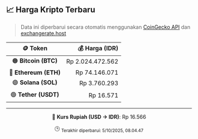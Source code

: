 

<!-- HARGA_KRIPTO -->
## 📈 Harga Kripto Terbaru

> Data ini diperbarui secara otomatis menggunakan [CoinGecko API](https://www.coingecko.com/) dan [exchangerate.host](https://exchangerate.host/)

<div align="center">

| 🪙 Token | 💰 Harga (IDR) |
|:------:|---------------:|
| 🟠 **Bitcoin (BTC)**   | Rp 2.024.472.562 |
| 🔵 **Ethereum (ETH)**  | Rp 74.146.071 |
| 🟣 **Solana (SOL)**    | Rp 3.760.293 |
| 🟢 **Tether (USDT)**   | Rp 16.571 |

---

💱 **Kurs Rupiah (USD → IDR)**: Rp 16.566

🕒 <sub>Terakhir diperbarui: 5/10/2025, 08.04.47</sub>

</div>
<!-- /HARGA_KRIPTO -->